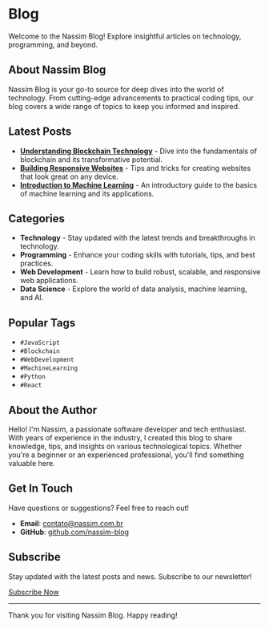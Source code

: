 # Blog

Welcome to the Nassim Blog! Explore insightful articles on technology, programming, and beyond.

## About Nassim Blog

Nassim Blog is your go-to source for deep dives into the world of technology. From cutting-edge advancements to practical coding tips, our blog covers a wide range of topics to keep you informed and inspired.

## Latest Posts

- **[Understanding Blockchain Technology](./posts/blockchain.md)** - Dive into the fundamentals of blockchain and its transformative potential.
- **[Building Responsive Websites](./posts/responsive-websites.md)** - Tips and tricks for creating websites that look great on any device.
- **[Introduction to Machine Learning](./posts/machine-learning.md)** - An introductory guide to the basics of machine learning and its applications.

## Categories

- **Technology** - Stay updated with the latest trends and breakthroughs in technology.
- **Programming** - Enhance your coding skills with tutorials, tips, and best practices.
- **Web Development** - Learn how to build robust, scalable, and responsive web applications.
- **Data Science** - Explore the world of data analysis, machine learning, and AI.

## Popular Tags

- `#JavaScript`
- `#Blockchain`
- `#WebDevelopment`
- `#MachineLearning`
- `#Python`
- `#React`

## About the Author

Hello! I'm Nassim, a passionate software developer and tech enthusiast. With years of experience in the industry, I created this blog to share knowledge, tips, and insights on various technological topics. Whether you're a beginner or an experienced professional, you'll find something valuable here.

## Get In Touch

Have questions or suggestions? Feel free to reach out!

- **Email**: contato@nassim.com.br
- **GitHub**: [github.com/nassim-blog](https://github.com/nassim-blog)

## Subscribe

Stay updated with the latest posts and news. Subscribe to our newsletter!

[Subscribe Now](./subscribe.md)

---

Thank you for visiting Nassim Blog. Happy reading!

